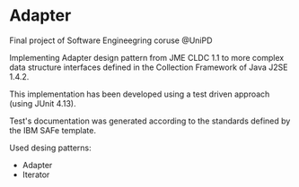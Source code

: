 # Adapter
Final project of Software Engineegring coruse @UniPD

Implementing Adapter design pattern from JME CLDC 1.1 to more complex data structure interfaces defined in the Collection Framework of Java J2SE 1.4.2.

This implementation has been developed using a test driven approach (using JUnit 4.13).

Test's documentation was generated according to the standards defined by the IBM SAFe template.

Used desing patterns:
- Adapter
- Iterator
